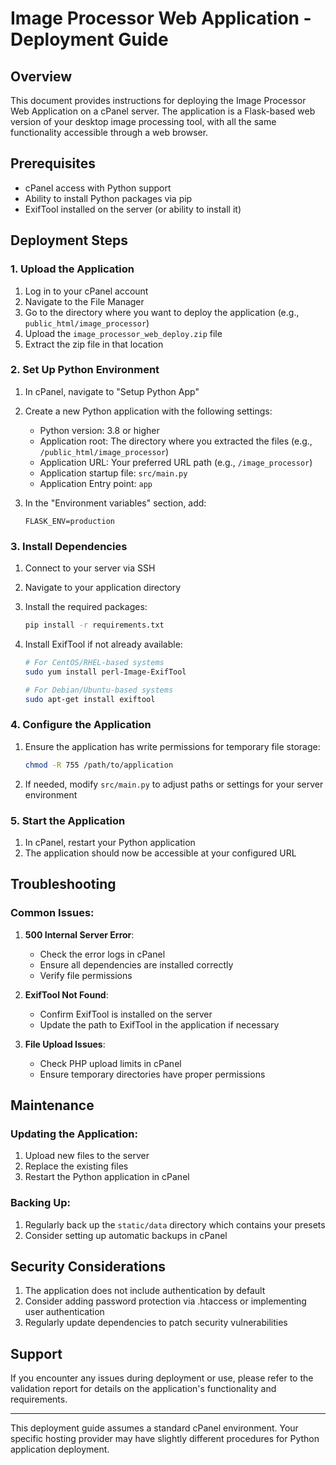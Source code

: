 # Image Processor Web Application - Deployment Guide

## Overview
This document provides instructions for deploying the Image Processor Web Application on a cPanel server. The application is a Flask-based web version of your desktop image processing tool, with all the same functionality accessible through a web browser.

## Prerequisites
- cPanel access with Python support
- Ability to install Python packages via pip
- ExifTool installed on the server (or ability to install it)

## Deployment Steps

### 1. Upload the Application
1. Log in to your cPanel account
2. Navigate to the File Manager
3. Go to the directory where you want to deploy the application (e.g., `public_html/image_processor`)
4. Upload the `image_processor_web_deploy.zip` file
5. Extract the zip file in that location

### 2. Set Up Python Environment
1. In cPanel, navigate to "Setup Python App"
2. Create a new Python application with the following settings:
   - Python version: 3.8 or higher
   - Application root: The directory where you extracted the files (e.g., `/public_html/image_processor`)
   - Application URL: Your preferred URL path (e.g., `/image_processor`)
   - Application startup file: `src/main.py`
   - Application Entry point: `app`

3. In the "Environment variables" section, add:
   ```
   FLASK_ENV=production
   ```

### 3. Install Dependencies
1. Connect to your server via SSH
2. Navigate to your application directory
3. Install the required packages:
   ```bash
   pip install -r requirements.txt
   ```

4. Install ExifTool if not already available:
   ```bash
   # For CentOS/RHEL-based systems
   sudo yum install perl-Image-ExifTool
   
   # For Debian/Ubuntu-based systems
   sudo apt-get install exiftool
   ```

### 4. Configure the Application
1. Ensure the application has write permissions for temporary file storage:
   ```bash
   chmod -R 755 /path/to/application
   ```

2. If needed, modify `src/main.py` to adjust paths or settings for your server environment

### 5. Start the Application
1. In cPanel, restart your Python application
2. The application should now be accessible at your configured URL

## Troubleshooting

### Common Issues:
1. **500 Internal Server Error**:
   - Check the error logs in cPanel
   - Ensure all dependencies are installed correctly
   - Verify file permissions

2. **ExifTool Not Found**:
   - Confirm ExifTool is installed on the server
   - Update the path to ExifTool in the application if necessary

3. **File Upload Issues**:
   - Check PHP upload limits in cPanel
   - Ensure temporary directories have proper permissions

## Maintenance

### Updating the Application:
1. Upload new files to the server
2. Replace the existing files
3. Restart the Python application in cPanel

### Backing Up:
1. Regularly back up the `static/data` directory which contains your presets
2. Consider setting up automatic backups in cPanel

## Security Considerations
1. The application does not include authentication by default
2. Consider adding password protection via .htaccess or implementing user authentication
3. Regularly update dependencies to patch security vulnerabilities

## Support
If you encounter any issues during deployment or use, please refer to the validation report for details on the application's functionality and requirements.

---

This deployment guide assumes a standard cPanel environment. Your specific hosting provider may have slightly different procedures for Python application deployment.

